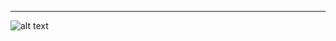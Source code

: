 <hr>

![alt text](https://github.com/VladimirKostikov/PSM-Php-Simple-MVC/tree/main/public/img/logo.jpg?raw=true)